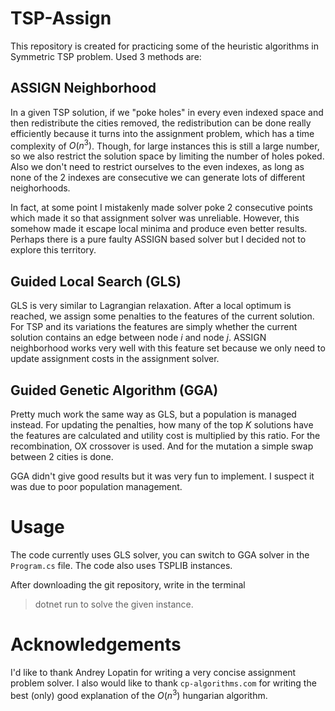 # TSP-Assign
This repository is created for practicing some of the heuristic algorithms in Symmetric TSP problem. Used 3 methods are:

## ASSIGN Neighborhood
In a given TSP solution, if we "poke holes" in every even indexed space and then redistribute the cities removed, the redistribution can be done really efficiently because it turns into the assignment problem, which has a time complexity of $O(n^3)$. Though, for large instances this is still a large number, so we also restrict the solution space by limiting the number of holes poked. Also we don't need to restrict ourselves to the even indexes, as long as none of the 2 indexes are consecutive we can generate lots of different neighorhoods.

In fact, at some point I mistakenly made solver poke 2 consecutive points which made it so that assignment solver was unreliable. However, this somehow made it escape local minima and produce even better results. Perhaps there is a pure faulty ASSIGN based solver but I decided not to explore this territory.

## Guided Local Search (GLS)
GLS is very similar to Lagrangian relaxation. After a local optimum is reached, we assign some penalties to the features of the current solution. For TSP and its variations the features are simply whether the current solution contains an edge between node $i$ and node $j$. ASSIGN neighborhood works very well with this feature set because we only need to update assignment costs in the assignment solver. 

## Guided Genetic Algorithm (GGA)
Pretty much work the same way as GLS, but a population is managed instead. For updating the penalties, how many of the top $K$ solutions have the features are calculated and utility cost is multiplied by this ratio. For the recombination, OX crossover is used. And for the mutation a simple swap between 2 cities is done.

GGA didn't give good results but it was very fun to implement. I suspect it was due to poor population management. 

# Usage
The code currently uses GLS solver, you can switch to GGA solver in the `Program.cs` file. The code also uses TSPLIB instances.

After downloading the git repository, write in the terminal
> dotnet run <instance name>
to solve the given instance.

# Acknowledgements
I'd like to thank Andrey Lopatin for writing a very concise assignment problem solver. I also would like to thank `cp-algorithms.com` for writing the best (only) good explanation of the $O(n^3)$ hungarian algorithm.